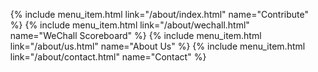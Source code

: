 <div id="sidemenu">
    <ul>
{% include menu_item.html link="/about/index.html" name="Contribute" %}
{% include menu_item.html link="/about/wechall.html" name="WeChall&nbsp;Scoreboard" %}
{% include menu_item.html link="/about/us.html" name="About&nbsp;Us" %}
{% include menu_item.html link="/about/contact.html" name="Contact" %}
    </ul>
</div>
